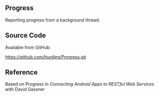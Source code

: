 ## Progress ##
  Reporting progress from a background thread.

## Source Code ##

  Available from GitHub:

  https://github.com/hurdleg/Progress.git

## Reference ##

  Based on Progress in _Connecting Android Apps to RESTful Web Services_ with David Gassner